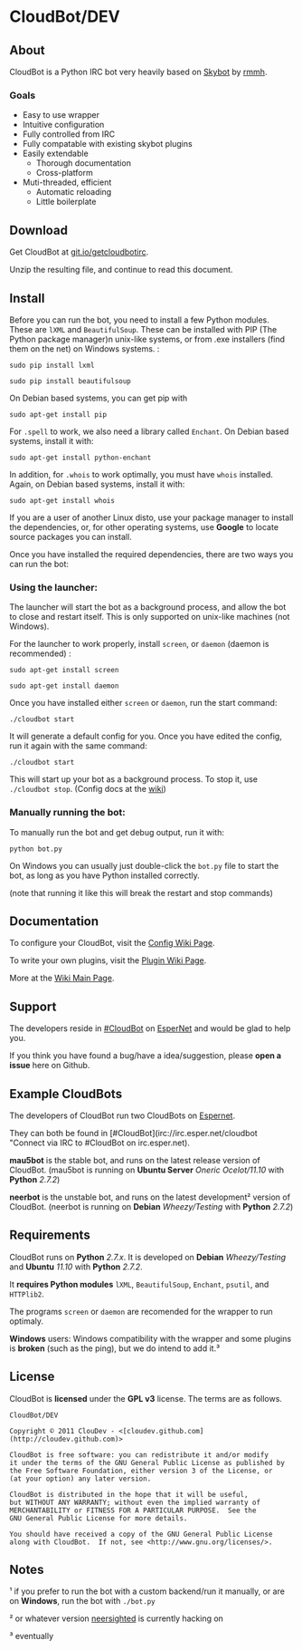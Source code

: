 # CloudBot/DEV

## About

CloudBot is a Python IRC bot very heavily based on [Skybot](http://git.io/skybot) by [rmmh](http://git.io/rmmh).  

### Goals

* Easy to use wrapper
* Intuitive configuration
* Fully controlled from IRC
* Fully compatable with existing skybot plugins
* Easily extendable
  * Thorough documentation
  * Cross-platform
* Muti-threaded, efficient
  * Automatic reloading
  * Little boilerplate

## Download

Get CloudBot at [git.io/getcloudbotirc](http://git.io/getcloudbotirc "Get CloudBot from Github!").

Unzip the resulting file, and continue to read this document.

## Install

Before you can run the bot, you need to install a few Python modules. These are `lXML` and `BeautifulSoup`.  These can be installed with PIP (The Python package manager)n unix-like systems, or from .exe installers (find them on the net) on Windows systems. :

`sudo pip install lxml`

`sudo pip install beautifulsoup`


On Debian based systems, you can get pip with

`sudo apt-get install pip`

For `.spell` to work, we also need a library called `Enchant`.  On Debian based systems, install it with:

`sudo apt-get install python-enchant`

In addition, for `.whois` to work optimally, you must have `whois` installed. Again, on Debian based systems, install it with:

`sudo apt-get install whois`


If you are a user of another Linux disto, use your package manager to install the dependencies, or, for other operating systems,  use **Google** to locate source packages you can install.

Once you have installed the required dependencies, there are two ways you can run the bot:
### Using the launcher:

The launcher will start the bot as a background process, and allow the bot to close and restart itself. This is only supported on unix-like machines (not Windows).

For the launcher to work properly, install `screen`, or `daemon` (daemon is recommended) :

`sudo apt-get install screen`

`sudo apt-get install daemon`

Once you have installed either `screen` or `daemon`, run the start command:

`./cloudbot start`

It will generate a default config for you.  Once you have edited the config, run it again with the same command:

`./cloudbot start`

This will start up your bot as a background process. To stop it, use `./cloudbot stop`. (Config docs at the [wiki](http://git.io/cloudbotircconfig))

### Manually running the bot:

To manually run the bot and get debug output, run it with:

`python bot.py`

On Windows you can usually just double-click the `bot.py` file to start the bot, as long as you have Python installed correctly.

(note that running it like this will break the restart and stop commands)

## Documentation

To configure your CloudBot, visit the [Config Wiki Page](http://git.io/cloudbotircconfig).

To write your own plugins, visit the [Plugin Wiki Page](http://git.io/cloudbotircplugins).

More at the [Wiki Main Page](http://git.io/cloudbotircwiki).

## Support

The developers reside in [#CloudBot](irc://irc.esper.net/cloudbot) on [EsperNet](http://esper.net) and would be glad to help you.

If you think you have found a bug/have a idea/suggestion, please **open a issue** here on Github.

## Example CloudBots

The developers of CloudBot run two CloudBots on [Espernet](http://esper.net).

They can both be found in [#CloudBot](irc://irc.esper.net/cloudbot "Connect via IRC to #CloudBot on irc.esper.net).

**mau5bot** is the stable bot, and runs on the latest release version of CloudBot. (mau5bot is running on **Ubuntu Server** *Oneric Ocelot/11.10* with **Python** *2.7.2*)

**neerbot** is the unstable bot, and runs on the latest development² version of CloudBot. (neerbot is running on **Debian** *Wheezy/Testing* with **Python** *2.7.2*)

## Requirements

CloudBot runs on **Python** *2.7.x*. It is developed on **Debian** *Wheezy/Testing* and **Ubuntu** *11.10* with **Python** *2.7.2*.

It **requires Python modules** `lXML`, `BeautifulSoup`, `Enchant`, `psutil`, and `HTTPlib2`.

The programs `screen` or `daemon` are recomended for the wrapper to run optimaly.

**Windows** users: Windows compatibility with the wrapper and some plugins is **broken** (such as the ping), but we do intend to add it.³

## License
CloudBot is **licensed** under the **GPL v3** license. The terms are as follows.
    
    CloudBot/DEV

    Copyright © 2011 ClouDev - <[cloudev.github.com](http://cloudev.github.com)>

    CloudBot is free software: you can redistribute it and/or modify
    it under the terms of the GNU General Public License as published by
    the Free Software Foundation, either version 3 of the License, or
    (at your option) any later version.

    CloudBot is distributed in the hope that it will be useful,
    but WITHOUT ANY WARRANTY; without even the implied warranty of
    MERCHANTABILITY or FITNESS FOR A PARTICULAR PURPOSE.  See the
    GNU General Public License for more details.

    You should have received a copy of the GNU General Public License
    along with CloudBot.  If not, see <http://www.gnu.org/licenses/>.

## Notes

¹ if you prefer to run the bot with a custom backend/run it manually, or are on **Windows**, run the bot with `./bot.py`

² or whatever version [neersighted](http://git.io/neersighted) is currently hacking on

³ eventually
